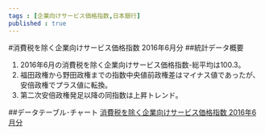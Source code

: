 ```yaml
--- 
tags : [企業向けサービス価格指数,日本銀行] 
published : true
---
```

#消費税を除く企業向けサービス価格指数 2016年6月分
##統計データ概要
1. 2016年6月の消費税を除く企業向けサービス価格指数-総平均は100.3。
1. 福田政権から野田政権までの指数中央値前政権差はマイナス値であったが、安倍政権でプラス値に転換。
1. 第二次安倍政権発足以降の同指数は上昇トレンド。

      
##データテーブル･チャート
[消費税を除く企業向けサービス価格指数 2016年6月分](http://knowledgevault.saecanet.com/am-consulting.co.jp-2016-07-26-10-58-42.html)